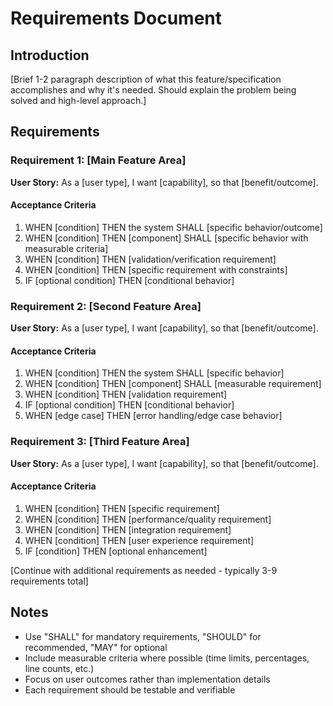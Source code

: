 # Requirements Document

## Introduction

[Brief 1-2 paragraph description of what this feature/specification accomplishes and why it's needed. Should explain the problem being solved and high-level approach.]

## Requirements

### Requirement 1: [Main Feature Area]

**User Story:** As a [user type], I want [capability], so that [benefit/outcome].

#### Acceptance Criteria

1. WHEN [condition] THEN the system SHALL [specific behavior/outcome]
2. WHEN [condition] THEN [component] SHALL [specific behavior with measurable criteria]
3. WHEN [condition] THEN [validation/verification requirement]
4. WHEN [condition] THEN [specific requirement with constraints]
5. IF [optional condition] THEN [conditional behavior]

### Requirement 2: [Second Feature Area]

**User Story:** As a [user type], I want [capability], so that [benefit/outcome].

#### Acceptance Criteria

1. WHEN [condition] THEN the system SHALL [specific behavior]
2. WHEN [condition] THEN [component] SHALL [measurable requirement]
3. WHEN [condition] THEN [validation requirement]
4. IF [optional condition] THEN [conditional behavior]
5. WHEN [edge case] THEN [error handling/edge case behavior]

### Requirement 3: [Third Feature Area]

**User Story:** As a [user type], I want [capability], so that [benefit/outcome].

#### Acceptance Criteria

1. WHEN [condition] THEN [specific requirement]
2. WHEN [condition] THEN [performance/quality requirement]
3. WHEN [condition] THEN [integration requirement]
4. WHEN [condition] THEN [user experience requirement]
5. IF [condition] THEN [optional enhancement]

[Continue with additional requirements as needed - typically 3-9 requirements total]

## Notes

- Use "SHALL" for mandatory requirements, "SHOULD" for recommended, "MAY" for optional
- Include measurable criteria where possible (time limits, percentages, line counts, etc.)
- Focus on user outcomes rather than implementation details
- Each requirement should be testable and verifiable